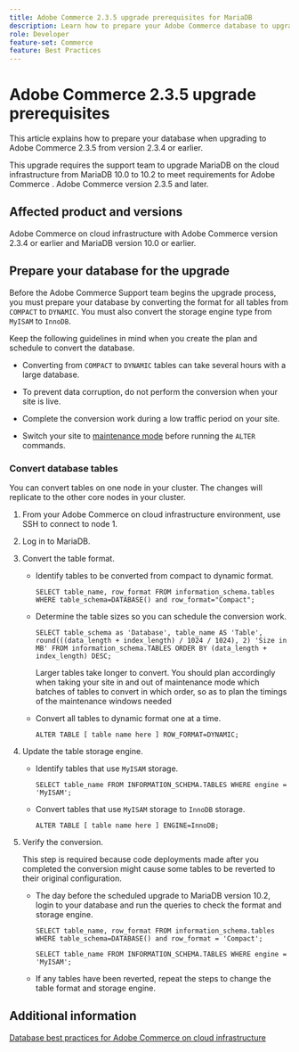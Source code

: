 ```yaml
---
title: Adobe Commerce 2.3.5 upgrade prerequisites for MariaDB
description: Learn how to prepare your Adobe Commerce database to upgrade from Adobe Commerce 2.3.5.
role: Developer
feature-set: Commerce
feature: Best Practices
---
```


# Adobe Commerce 2.3.5 upgrade prerequisites

This article explains how to prepare your database when upgrading to Adobe Commerce 2.3.5 from version 2.3.4 or earlier.

This upgrade requires the support team to upgrade MariaDB on the cloud infrastructure from MariaDB 10.0 to 10.2 to meet requirements for Adobe Commerce . Adobe Commerce version 2.3.5 and later.

## Affected product and versions

Adobe Commerce on cloud infrastructure with Adobe Commerce version 2.3.4 or earlier and MariaDB version 10.0 or earlier.

## Prepare your database for the upgrade

Before the Adobe Commerce Support team begins the upgrade process, you must prepare your database by converting the format for all tables from `COMPACT` to `DYNAMIC`. You must also convert the storage engine type from `MyISAM` to `InnoDB`.

Keep the following guidelines in mind when you create the plan and schedule to convert the database.

- Converting from `COMPACT` to `DYNAMIC` tables can take several hours with a large database.

- To prevent data corruption, do not perform the conversion when your site is live.

- Complete the conversion work during a low traffic period on your site.

- Switch your site to [maintenance mode](../../../installation/tutorials/maintenance-mode.md) before running the `ALTER` commands.

### Convert database tables

You can convert tables on one node in your cluster. The changes will replicate to the other core nodes in your cluster. 

1. From your Adobe Commerce on cloud infrastructure environment, use SSH to connect to node 1.

1. Log in to MariaDB.

1. Convert the table format.

   - Identify tables to be converted from compact to dynamic format.

     ```mysql
     SELECT table_name, row_format FROM information_schema.tables WHERE table_schema=DATABASE() and row_format="Compact";
     ```

   - Determine the table sizes so you can schedule the conversion work.

     ```mysql
     SELECT table_schema as 'Database', table_name AS 'Table', round(((data_length + index_length) / 1024 / 1024), 2) 'Size in MB' FROM information_schema.TABLES ORDER BY (data_length + index_length) DESC;
     ```

     Larger tables take longer to convert. You should plan accordingly when taking your site in and out of maintenance mode which batches of tables to convert in which order, so as to plan the timings of the maintenance windows needed

   - Convert all tables to dynamic format one at a time.

     ```mysql
     ALTER TABLE [ table name here ] ROW_FORMAT=DYNAMIC;
     ```

1. Update the table storage engine.

   - Identify tables that use `MyISAM` storage.

     ```mysql
     SELECT table_name FROM INFORMATION_SCHEMA.TABLES WHERE engine = 'MyISAM';
     ```

   - Convert tables that use `MyISAM` storage to `InnoDB` storage.

     ```mysql
     ALTER TABLE [ table name here ] ENGINE=InnoDB;
     ```

1. Verify the conversion.

   This step is required because code deployments made after you completed the conversion might cause some tables to be reverted to their original configuration.

   - The day before the scheduled upgrade to MariaDB version 10.2, login to your database and run the queries to check the format and storage engine.

     ```mysql
     SELECT table_name, row_format FROM information_schema.tables WHERE table_schema=DATABASE() and row_format = 'Compact';
     ```

     ```mysql
     SELECT table_name FROM INFORMATION_SCHEMA.TABLES WHERE engine = 'MyISAM';
     ```

   - If any tables have been reverted, repeat the steps to change the table format and storage engine.

## Additional information

[Database best practices for Adobe Commerce on cloud infrastructure](../planning/database-on-cloud.md)
